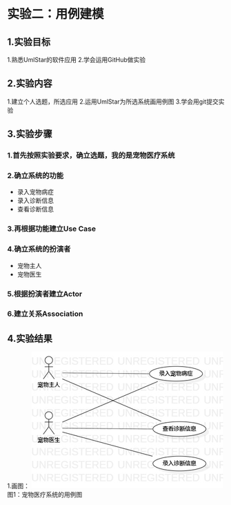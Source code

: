 # 实验二：用例建模

## 1.实验目标
1.熟悉UmlStar的软件应用
2.学会运用GitHub做实验

## 2.实验内容
1.建立个人选题，所选应用
2.运用UmlStar为所选系统画用例图
3.学会用git提交实验

## 3.实验步骤
### 1.首先按照实验要求，确立选题，我的是宠物医疗系统
### 2.确立系统的功能
 - 录入宠物病症
 - 录入诊断信息
 - 查看诊断信息
### 3.再根据功能建立Use Case
### 4.确立系统的扮演者
 - 宠物主人
 - 宠物医生
### 5.根据扮演者建立Actor
### 6.建立关系Association

## 4.实验结果
1.画图：
 ![用例图](./Lab2_UseCaseDiagram.jpg)
 图1：宠物医疗系统的用例图
